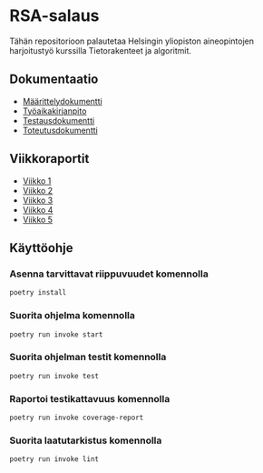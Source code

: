 # **RSA-salaus**

Tähän repositorioon palautetaa Helsingin yliopiston aineopintojen harjoitustyö kurssilla Tietorakenteet ja algoritmit.

## **Dokumentaatio**

* [Määrittelydokumentti](./dokumentaatio/maarittelydokumentti.md)
* [Työaikakirjanpito](./dokumentaatio/tyoaikakirjanpito.md)
* [Testausdokumentti](./dokumentaatio/testausdokumentti.md)
* [Toteutusdokumentti](./dokumentaatio/toteutusdokumentti.md)

## **Viikkoraportit**

* [Viikko 1](./dokumentaatio/viikkoraportti-01.md)
* [Viikko 2](./dokumentaatio/viikkoraportti-02.md)
* [Viikko 3](./dokumentaatio/viikkoraportti-03.md)
* [Viikko 4](./dokumentaatio/viikkoraportti-04.md)
* [Viikko 5](./dokumentaatio/viikkoraportti-05.md)

## **Käyttöohje**

### Asenna tarvittavat riippuvuudet komennolla
```
poetry install
```

### Suorita ohjelma komennolla
```
poetry run invoke start
```

### Suorita ohjelman testit komennolla
```
poetry run invoke test
```

### Raportoi testikattavuus komennolla
```
poetry run invoke coverage-report
```

### Suorita laatutarkistus komennolla
```
poetry run invoke lint
```
